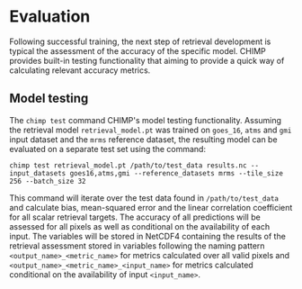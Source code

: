 # Evaluation

Following successful training, the next step of retrieval development is typical
the assessment of the accuracy of the specific model. CHIMP provides built-in
testing functionality that aiming to provide a quick way of calculating relevant
accuracy metrics. 

## Model testing

The ``chimp test`` command CHIMP's model testing functionality. Assuming the retrieval model ``retrieval_model.pt`` was trained on ``goes_16``, ``atms`` and ``gmi`` input dataset and the ``mrms`` reference dataset, the resulting model can be evaluated on a separate test set using the command:

````shell
chimp test retrieval_model.pt /path/to/test_data results.nc --input_datasets goes16,atms,gmi --reference_datasets mrms --tile_size 256 --batch_size 32
````

This command will iterate over the test data found in ``/path/to/test_data`` and
calculate bias, mean-squared error and the linear correlation coefficient for
all scalar retrieval targets. The accuracy of all predictions will be assessed for all pixels as well
as conditional on the availability of each input. The variables will be stored in NetCDF4 containing
the results of the retrieval assessment stored in variables following the naming pattern ``<output_name>_<metric_name>`` for metrics calculated over all valid pixels and ``<output_name>_<metric_name>_<input_name>`` for metrics calculated conditional on the availability of input ``<input_name>``.
